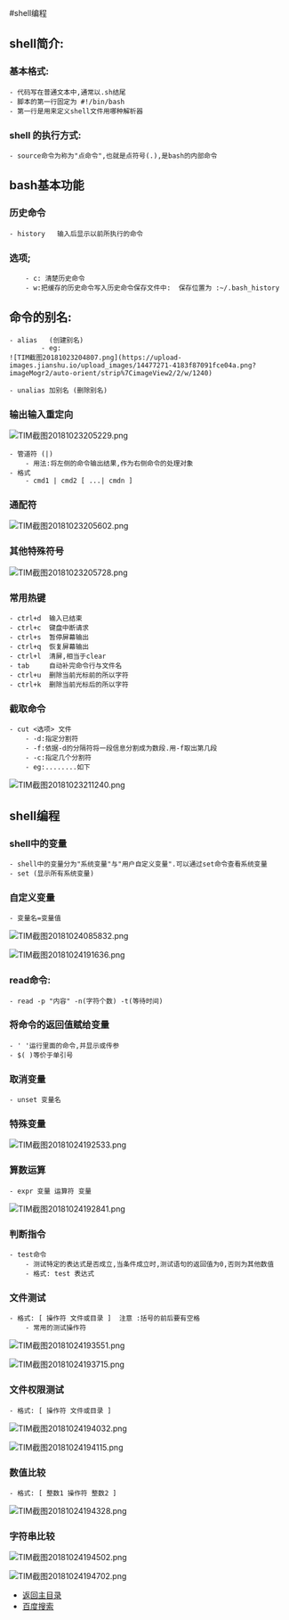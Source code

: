 #shell编程
## shell简介:
### 基本格式:
	- 代码写在普通文本中,通常以.sh结尾
	- 脚本的第一行固定为 #!/bin/bash
	- 第一行是用来定义shell文件用哪种解析器

### shell 的执行方式:
	- source命令为称为"点命令",也就是点符号(.),是bash的内部命令

## bash基本功能
### 历史命令
	- history   输入后显示以前所执行的命令

### 选项;
		- c: 清楚历史命令
		- w:把缓存的历史命令写入历史命令保存文件中:  保存位置为 :~/.bash_history

## 命令的别名:
	- alias   (创建别名)
			- eg:
	![TIM截图20181023204807.png](https://upload-images.jianshu.io/upload_images/14477271-4183f87091fce04a.png?imageMogr2/auto-orient/strip%7CimageView2/2/w/1240)

	- unalias 加别名 (删除别名)
### 输出输入重定向
	
![TIM截图20181023205229.png](https://upload-images.jianshu.io/upload_images/14477271-e57e7f74568b6e75.png?imageMogr2/auto-orient/strip%7CimageView2/2/w/1240)

	- 管道符 (|)
		- 用法:将左侧的命令输出结果,作为右侧命令的处理对象
	- 格式
		- cmd1 | cmd2 [ ...| cmdn ]

### 通配符

![TIM截图20181023205602.png](https://upload-images.jianshu.io/upload_images/14477271-7c9ffca563dc189d.png?imageMogr2/auto-orient/strip%7CimageView2/2/w/1240)

### 其他特殊符号

![TIM截图20181023205728.png](https://upload-images.jianshu.io/upload_images/14477271-52f55feaa13a5a78.png?imageMogr2/auto-orient/strip%7CimageView2/2/w/1240)

### 常用热键
	- ctrl+d  输入已结束
	- ctrl+c  键盘中断请求
	- ctrl+s  暂停屏幕输出     
	- ctrl+q  恢复屏幕输出
	- ctrl+l  清屏,相当于clear
	- tab     自动补完命令行与文件名
	- ctrl+u  删除当前光标前的所以字符
	- ctrl+k  删除当前光标后的所以字符
	
### 截取命令
	- cut <选项> 文件
		- -d:指定分割符
		- -f:依据-d的分隔符将一段信息分割成为数段.用-f取出第几段
		- -c:指定几个分割符
		- eg:........如下
	
	
![TIM截图20181023211240.png](https://upload-images.jianshu.io/upload_images/14477271-9d911be316917287.png?imageMogr2/auto-orient/strip%7CimageView2/2/w/1240)

## shell编程
### shell中的变量
	- shell中的变量分为"系统变量"与"用户自定义变量".可以通过set命令查看系统变量
	- set (显示所有系统变量)
### 自定义变量
	- 变量名=变量值
	
![TIM截图20181024085832.png](https://upload-images.jianshu.io/upload_images/14477271-c0d50a47b3dded9f.png?imageMogr2/auto-orient/strip%7CimageView2/2/w/1240)

![TIM截图20181024191636.png](https://upload-images.jianshu.io/upload_images/14477271-c5ba920de9cd4b06.png?imageMogr2/auto-orient/strip%7CimageView2/2/w/1240)

### read命令:
	- read -p "内容" -n(字符个数) -t(等待时间)

### 将命令的返回值赋给变量
	- ' '运行里面的命令,并显示或传参
	- $( )等价于单引号

### 取消变量
	- unset 变量名

### 特殊变量
	
![TIM截图20181024192533.png](https://upload-images.jianshu.io/upload_images/14477271-915ab5d0bb11560c.png?imageMogr2/auto-orient/strip%7CimageView2/2/w/1240)

### 算数运算
	- expr 变量 运算符 变量
	
![TIM截图20181024192841.png](https://upload-images.jianshu.io/upload_images/14477271-ef782f6a2a304c87.png?imageMogr2/auto-orient/strip%7CimageView2/2/w/1240)

### 判断指令
	- test命令
		- 测试特定的表达式是否成立,当条件成立时,测试语句的返回值为0,否则为其他数值
		- 格式: test 表达式

### 文件测试
	- 格式: [ 操作符 文件或目录 ]  注意 :括号的前后要有空格
		- 常用的测试操作符
		
![TIM截图20181024193551.png](https://upload-images.jianshu.io/upload_images/14477271-f03f51a3f14a232a.png?imageMogr2/auto-orient/strip%7CimageView2/2/w/1240)

![TIM截图20181024193715.png](https://upload-images.jianshu.io/upload_images/14477271-24fc430c43c258d9.png?imageMogr2/auto-orient/strip%7CimageView2/2/w/1240)

### 文件权限测试
	- 格式: [ 操作符 文件或目录 ]
	
![TIM截图20181024194032.png](https://upload-images.jianshu.io/upload_images/14477271-b8a150afbfe1ed05.png?imageMogr2/auto-orient/strip%7CimageView2/2/w/1240)

![TIM截图20181024194115.png](https://upload-images.jianshu.io/upload_images/14477271-8cb39238164fac48.png?imageMogr2/auto-orient/strip%7CimageView2/2/w/1240)
	
### 数值比较
	- 格式: [ 整数1 操作符 整数2 ]
	
![TIM截图20181024194328.png](https://upload-images.jianshu.io/upload_images/14477271-16751fe25a56eeab.png?imageMogr2/auto-orient/strip%7CimageView2/2/w/1240)

### 字符串比较
![TIM截图20181024194502.png](https://upload-images.jianshu.io/upload_images/14477271-6eeef22821ece820.png?imageMogr2/auto-orient/strip%7CimageView2/2/w/1240)

![TIM截图20181024194702.png](https://upload-images.jianshu.io/upload_images/14477271-6a29171cdd655432.png?imageMogr2/auto-orient/strip%7CimageView2/2/w/1240)



	
	
	
	

- [返回主目录](https://abell4.github.io/)
- [百度搜索](http://baidu.com)
	